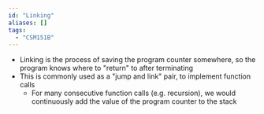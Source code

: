 ```yaml
---
id: "Linking"
aliases: []
tags:
  - "CSM151B"
---
```


- Linking is the process of saving the program counter somewhere, so the program
  knows where to "return" to after terminating
- This is commonly used as a "jump and link" pair, to implement function calls
  - For many consecutive function calls (e.g. recursion), we would continuously
    add the value of the program counter to the stack
